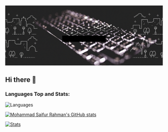 ![Kewin Lizárraga](./docs/kprofile.gif)

## Hi there 👋

<!-- ### Connect with me: -->

<!-- [<img src="https://img.shields.io/badge/codepen-%231E1F26.svg?&style=for-the-badge&logo=codepen&logoColor=white" />](https://codepen.io/kewinlizarraga) -->
<!-- [<img src ="https://img.shields.io/badge/hackerrank-%2369C967.svg?&style=for-the-badge&logo=hackerrank&logoColor=white">](https://www.hackerrank.com/kewin392) -->
<!-- [<img src="https://img.shields.io/badge/medium-%2312100E.svg?&style=for-the-badge&logo=medium&logoColor=white" />](#) -->
<!-- [<img src="https://img.shields.io/badge/linkedin-%230077B5.svg?&style=for-the-badge&logo=linkedin&logoColor=white" />](#) -->
<!-- [<img src ="https://img.shields.io/badge/whatsapp-%234AC959.svg?&style=for-the-badge&logo=whatsapp&logoColor=white">](https://api.whatsapp.com/send?phone=+51979374709&text=Hola%20Kewin,%20...) -->

<!-- ### Languages and Tools: -->

<!-- ![HTML](https://img.shields.io/badge/-HTML-000?style=flat&logo=html5)
![JavaScript](https://img.shields.io/badge/-JavaScript-000?style=flat&logo=javascript)
![Bootstrap](https://img.shields.io/badge/-Bootstrap-000?style=flat&logo=bootstrap)
![VueJS](https://img.shields.io/badge/-VueJS-000?style=flat&logo=vue.js)
![SocketIO](https://img.shields.io/badge/-SocketIO-000?style=flat&logo=socket.io)
![NodeJS](https://img.shields.io/badge/-NodeJS-000?style=flat&logo=node.js)
![PostgreSQL](https://img.shields.io/badge/-PostgreSQL-000?style=flat&logo=postgresql)
![MongoDB](https://img.shields.io/badge/-MongoDB-000?style=flat&logo=mongodb)
![Heroku](https://img.shields.io/badge/-Heroku-000?style=flat&logo=heroku)  -->

### Languages Top and Stats:

![Languages](https://github-readme-stats.vercel.app/api/top-langs/?username=kewinlizarraga&show_icons=true&layout=compact&langs_count=10&theme=dark)

[![Mohammad Saifur Rahman's GitHub stats](https://github-readme-stats.vercel.app/api/top-langs?username=kewinlizarraga&hide=html,scss,stylus,blade,jupyter%20notebook,python,css,shell,batchfile,dockerfile,typescript&theme=algolia&show_icons=true)](https://github.com/saifurrahman1193)

[![Stats](https://awesome-github-stats.azurewebsites.net/user-stats/KewinLizarraga?cardType=level&theme=tokyonight&preferLogin=false)](https://git.io/awesome-stats-card)


<!--
**KewinLizarraga/KewinLizarraga** is a ✨ _special_ ✨ repository because its `README.md` (this file) appears on your GitHub profile.

Here are some ideas to get you started:

- 🔭 I’m currently working on ...
- 🌱 I’m currently learning ...
- 👯 I’m looking to collaborate on ...
- 🤔 I’m looking for help with ...
- 💬 Ask me about ...
- 📫 How to reach me: ...
- 😄 Pronouns: ...
- ⚡ Fun fact: ...
-->
